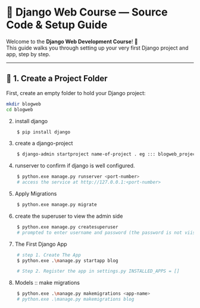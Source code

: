 # 🚀 Django Web Course — Source Code & Setup Guide  

Welcome to the **Django Web Development Course**! 🎉  
This guide walks you through setting up your very first Django project and app, step by step.  

---

## 📂 1. Create a Project Folder  
First, create an empty folder to hold your Django project:  

```bash
mkdir blogweb
cd blogweb
```

2. install django
```bash
    $ pip install django
```

3. create a django-project

```bash
    $ django-admin startproject name-of-project . eg ::: blogweb_project
```

4. runserver to confirm if django is well configured.

```bash
    $ python.exe manage.py runserver <port-number>
    # access the service at http://127.0.0.1:<port-number>
```

5. Apply Migrations
```bash
    $ python.exe manage.py migrate
```

6. create the superuser to view the admin side
```bash
    $ python.exe manage.py createsuperuser
    # prompted to enter username and password (the password is not viisble for protection)
```

7. The First Django App
```bash
    # step 1. Create The App
    $ python.exe .\manage.py startapp blog

    # Step 2. Register the app in settings.py INSTALLED_APPS = []

```

8. Models :: make migrations
```bash
    $ python.exe .\manage.py makemigrations <app-name>
    # python.exe .\manage.py makemigrations blog
```